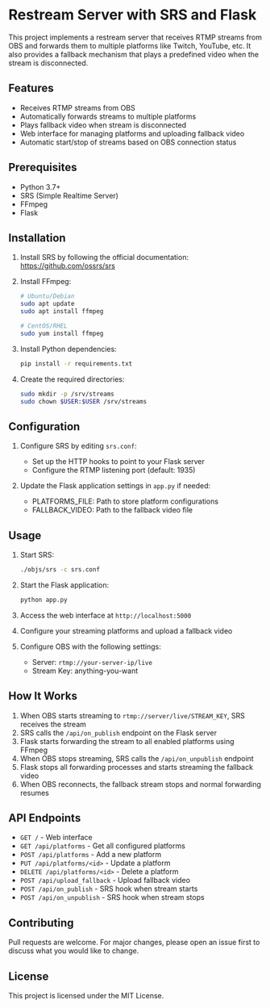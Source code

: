 # Restream Server with SRS and Flask

This project implements a restream server that receives RTMP streams from OBS and forwards them to multiple platforms like Twitch, YouTube, etc. It also provides a fallback mechanism that plays a predefined video when the stream is disconnected.

## Features

- Receives RTMP streams from OBS
- Automatically forwards streams to multiple platforms
- Plays fallback video when stream is disconnected
- Web interface for managing platforms and uploading fallback video
- Automatic start/stop of streams based on OBS connection status

## Prerequisites

- Python 3.7+
- SRS (Simple Realtime Server)
- FFmpeg
- Flask

## Installation

1. Install SRS by following the official documentation: https://github.com/ossrs/srs

2. Install FFmpeg:
   ```bash
   # Ubuntu/Debian
   sudo apt update
   sudo apt install ffmpeg
   
   # CentOS/RHEL
   sudo yum install ffmpeg
   ```

3. Install Python dependencies:
   ```bash
   pip install -r requirements.txt
   ```

4. Create the required directories:
   ```bash
   sudo mkdir -p /srv/streams
   sudo chown $USER:$USER /srv/streams
   ```

## Configuration

1. Configure SRS by editing `srs.conf`:
   - Set up the HTTP hooks to point to your Flask server
   - Configure the RTMP listening port (default: 1935)

2. Update the Flask application settings in `app.py` if needed:
   - PLATFORMS_FILE: Path to store platform configurations
   - FALLBACK_VIDEO: Path to the fallback video file

## Usage

1. Start SRS:
   ```bash
   ./objs/srs -c srs.conf
   ```

2. Start the Flask application:
   ```bash
   python app.py
   ```

3. Access the web interface at `http://localhost:5000`

4. Configure your streaming platforms and upload a fallback video

5. Configure OBS with the following settings:
   - Server: `rtmp://your-server-ip/live`
   - Stream Key: anything-you-want

## How It Works

1. When OBS starts streaming to `rtmp://server/live/STREAM_KEY`, SRS receives the stream
2. SRS calls the `/api/on_publish` endpoint on the Flask server
3. Flask starts forwarding the stream to all enabled platforms using FFmpeg
4. When OBS stops streaming, SRS calls the `/api/on_unpublish` endpoint
5. Flask stops all forwarding processes and starts streaming the fallback video
6. When OBS reconnects, the fallback stream stops and normal forwarding resumes

## API Endpoints

- `GET /` - Web interface
- `GET /api/platforms` - Get all configured platforms
- `POST /api/platforms` - Add a new platform
- `PUT /api/platforms/<id>` - Update a platform
- `DELETE /api/platforms/<id>` - Delete a platform
- `POST /api/upload_fallback` - Upload fallback video
- `POST /api/on_publish` - SRS hook when stream starts
- `POST /api/on_unpublish` - SRS hook when stream stops

## Contributing

Pull requests are welcome. For major changes, please open an issue first to discuss what you would like to change.

## License

This project is licensed under the MIT License.
